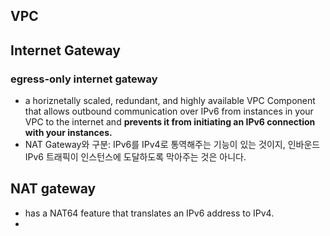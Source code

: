VPC
---

## Internet Gateway

### egress-only internet gateway
- a horiznetally scaled, redundant, and highly available VPC Component that allows outbound communication over IPv6 from instances in your VPC to the internet and **prevents it from initiating an IPv6 connection with your instances.**
- NAT Gateway와 구분: IPv6를 IPv4로 통역해주는 기능이 있는 것이지, 인바운드 IPv6 트래픽이 인스턴스에 도달하도록 막아주는 것은 아니다.

## NAT gateway
- has a NAT64 feature that translates an IPv6 address to IPv4.
- 
